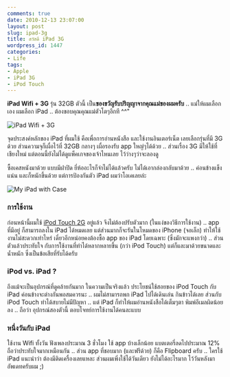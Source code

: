 ```yaml
---
comments: true
date: 2010-12-13 23:07:00
layout: post
slug: ipad-3g
title: สวัสดี iPad 3G
wordpress_id: 1447
categories:
- Life
tags:
- Apple
- iPad 3G
- iPod Touch
---
```


**iPad Wifi + 3G** รุ่น 32GB ตัวนี้ เป็น**ของขวัญรับปริญญาจากคุณแม่ของผมครับ** .. แม่ให้ผมเลือกเอง ผมเลือก iPad .. ต้องขอบคุณคุณแม่ตัวโตๆอีกที ^^"

![iPad Wifi + 3G](http://armno.in.th/wp-content/gallery/say-hi-ipad-3g/dsc_7694.jpg)

จุดประสงค์หลักของ iPad ที่ผมใช้ คือเพื่อการอ่านหนังสือ และใช้งานอินเตอร์เน็ต เลยเลือกรุ่นที่มี 3G ด้วย ส่วนความจุก็เผื่อไว้ที่ 32GB กลางๆ เผื่อรองรับ app ใหญ่ๆได้ด้วย .. ส่วนเรื่อง 3G มีให้ใช้ที่เชียงใหม่ แต่ตอนนี้ยังไม่ได้ดูแพ็คเกจของเจ้าไหนเลย ไว้ว่างๆว่าจะลองดู

ซื้อเคสหนังมาด้วย แบบมีฝาปิด ยี่ห้ออะไรก็จำไม่ได้แล้วครับ ไม่ได้เอากล่องกลับมาด้วย .. ค่อนข้างแข็ง แน่น และก็หนักขึ้นด้วย แต่การป้องกันตัว iPad ผมว่าโอเคเลยล่ะ

![My iPad with Case](http://armno.in.th/wp-content/gallery/say-hi-ipad-3g/dsc_7708.jpg)


### การใช้งาน


ก่อนหน้านี้ผมใช้ [iPod Touch 2G](http://armno.in.th/content/ipod-touch) อยู่แล้ว จึงไม่ต้องปรับตัวมาก (ในแง่ของวิธีการใช้งาน) .. app ที่มีอยู่ ก็สามารถลงใน iPad ได้หมดเลย แต่ส่วนมากก็จะรันในโหมดของ iPhone (จอเล็ก) ทำให้ใช้งานไม่สะดวกเท่าไหร่ เดี๋ยวอีกหน่อยคงต้องซื้อ app ของ iPad โดยเฉพาะ (ซึ่งมักจะแพงกว่า) .. ส่วนตัวแล้วประทับใจ กับการใช้งานที่ทำได้หลากหลายขึ้น (กว่า iPod Touch) แต่ก็และมาด้วยขนาดและน้ำหนัก ซึ่งเป็นข้อเสียที่รับได้ครับ


### iPod vs. iPad ?


ถึงแม้จะเป็นอุปกรณ์ที่ดูคล้ายกันมาก ในความเป็นจริงแล้ว ประโยชน์ใช้สอยของ iPod Touch กับ iPad ค่อนข้างจะต่างกันพอสมควรนะ .. ผมไม่สามารถพก iPad ไปได้เดินเล่น กินข้าวได้เลย ส่วนกับ iPod Touch ทำได้สบายไม่มีปัญหา .. แต่ iPad ก็ทำให้ผมอ่านหนังสือได้เต็มๆตา พิมพ์อีเมลผิดน้อยลง .. ถือว่า อุปกรณ์สองตัวนี้ ตอบโจทย์การใช้งานได้คนละแบบ


### หนึ่งวันกับ iPad


ใช้งาน Wifi ทั้งวัน ฟังเพลงประมาณ 3 ชั่วโมง ใช้ app บ้างเล็กน้อย แบตเตอรี่ลดไปประมาณ 12% ถือว่าประทับใจมากเหมือนกัน .. ส่วน app ที่ชอบมาก (และฟรีด้วย) ก็คือ Flipboard ครับ .. ใครใช้ iPad แนะนำว่า ต้องมีติดเครื่องเลยแหละ ส่วนผมเพิ่งใช้ได้วันเดียว ยังไม่ได้อะไรมาก ไว้วันหลังมาอัพเดทครับผม ;)
